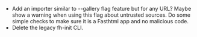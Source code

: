 - Add an importer similar to --gallery flag feature but for any URL? Maybe show a warning when using this flag about untrusted sources. Do some simple checks to make sure it is a Fasthtml app and no malicious code.
- Delete the legacy fh-init CLI.